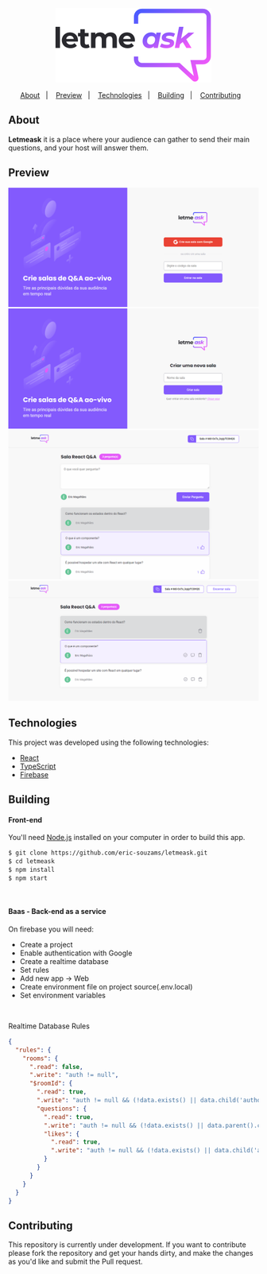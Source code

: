 <p align="center">
  <img src="./src/assets/images/logo.svg" />
</p>


<p align="center">
  <a href="#about">About</a>&nbsp;&nbsp;&nbsp;|&nbsp;&nbsp;&nbsp;
  <a href="#preview">Preview</a>&nbsp;&nbsp;&nbsp;|&nbsp;&nbsp;&nbsp;
  <a href="#technologies">Technologies</a>&nbsp;&nbsp;&nbsp;|&nbsp;&nbsp;&nbsp;
  <a href="#building">Building</a>&nbsp;&nbsp;&nbsp;|&nbsp;&nbsp;&nbsp;
  <a href="#contributing">Contributing</a>&nbsp;&nbsp;&nbsp;
</p>

## About
<strong>Letmeask</strong> it is a place where your audience can gather to send their main questions, and your host will answer them.

## Preview
<p align="center">
  <img src="./public/images/1.png"/>
  <img src="./public/images/2.png"/>
  <img src="./public/images/3.png"/>
  <img src="./public/images/4.png"/>
</p>


## Technologies
This project was developed using the following technologies:

- [React](https://reactjs.org/)
- [TypeScript](https://www.typescriptlang.org/)
- [Firebase](https://firebase.google.com/)


## Building
#### Front-end
You'll need [Node.js](https://nodejs.org) installed on your computer in order to build this app.

```bash
$ git clone https://github.com/eric-souzams/letmeask.git
$ cd letmeask
$ npm install
$ npm start
```

<br/>

#### Baas - Back-end as a service
On firebase you will need: 
- Create a project
- Enable authentication with Google
- Create a realtime database
- Set rules
- Add new app -> Web
- Create environment file on project source(.env.local)
- Set environment variables

<br/>

Realtime Database Rules
```json
{
  "rules": {
    "rooms": {
      ".read": false,
      ".write": "auth != null",
      "$roomId": {
        ".read": true,
        ".write": "auth != null && (!data.exists() || data.child('authorId').val() == auth.id)",
        "questions": {
          ".read": true,
          ".write": "auth != null && (!data.exists() || data.parent().child('authorId').val() == auth.id)",
          "likes": {
            ".read": true,
            ".write": "auth != null && (!data.exists() || data.child('authorId').val() == auth.id)",  
          }
        }
      }
    }
  }
}
```


## Contributing
This repository is currently under development. If you want to contribute please fork the repository and get your hands dirty, and make the changes as you'd like and submit the Pull request.